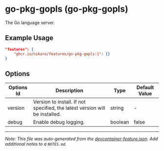 
# go-pkg-gopls (go-pkg-gopls)

The Go language server.

## Example Usage

```json
"features": {
    "ghcr.io/nikaro/features/go-pkg-gopls:1": {}
}
```

## Options

| Options Id | Description | Type | Default Value |
|-----|-----|-----|-----|
| version | Version to install. If not specified, the latest version will be installed. | string | - |
| debug | Enable debug logging. | boolean | false |



---

_Note: This file was auto-generated from the [devcontainer-feature.json](https://github.com/nikaro/features/blob/main/src/go-pkg-gopls/devcontainer-feature.json).  Add additional notes to a `NOTES.md`._
